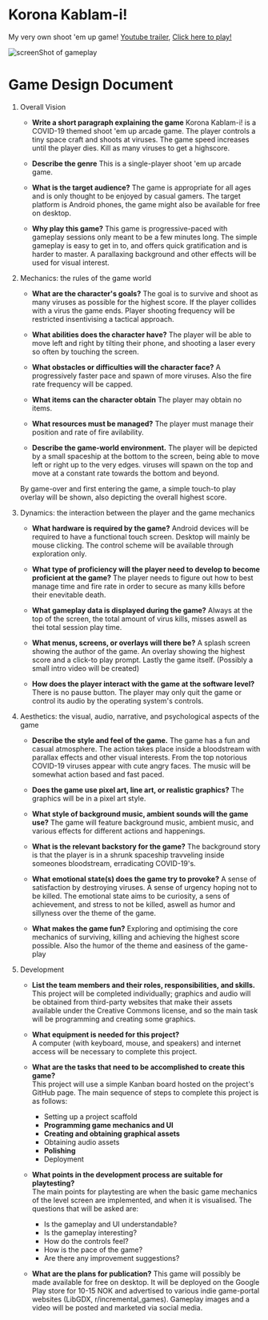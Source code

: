 # Korona Kablam-i!

My very own shoot 'em up game! [Youtube trailer](https://youtu.be/152CK91wsDc), [Click here to play!](https://github.com/Slideshow776/Korona-Kablam-i/tree/master/release)

![screenShot of gameplay](https://user-images.githubusercontent.com/4059636/81300959-b5df3180-9078-11ea-9336-0deb0d60d17e.png)

# Game Design Document

1. Overall Vision
    * **Write a short paragraph explaining the game**
    Korona Kablam-i! is a COVID-19 themed shoot 'em up arcade game. The player controls a tiny space craft and shoots at viruses. The game speed increases until the player dies. Kill as many viruses to get a highscore.
        
    * **Describe the genre**
    This is a single-player shoot 'em up arcade game.
    
    * **What is the target audience?**
    The game is appropriate for all ages and is only thought to be enjoyed by casual gamers. The target platform is Android phones, the game might also be available for free on desktop.
        
    * **Why play this game?**
    This game is progressive-paced with gameplay sessions only meant to be a few minutes long. The simple gameplay is easy to get in to, and offers quick gratification and is harder to master. A parallaxing background and other effects will be used for visual interest.
    
2. Mechanics: the rules of the game world
    * **What are the character's goals?**
    The goal is to survive and shoot as many viruses as possible for the highest score. If the player collides with a virus the game ends. Player shooting frequency will be restricted insentivising a tactical approach.
        
    * **What abilities does the character have?**
    The player will be able to move left and right by tilting their phone, and shooting a laser every so often by touching the screen.
    
    * **What obstacles or difficulties will the character face?**
    A progressively faster pace and spawn of more viruses. Also the fire rate frequency will be capped.
    
    * **What items can the character obtain**
    The player may obtain no items.
    
    * **What resources must be managed?**
    The player must manage their position and rate of fire avilability.
    
    * **Describe the game-world environment.**
    The player will be depicted by a small spaceship at the bottom to the screen, being able to move left or right up to the very edges. viruses will spawn on the top and move at a constant rate towards the bottom and beyond.

    By game-over and first entering the game, a simple touch-to play overlay will be shown, also depicting the overall highest score.
    
3. Dynamics: the interaction between the player and the game mechanics
    * **What hardware is required by the game?**
    Android devices will be required to have a functional touch screen. Desktop will mainly be mouse clicking. The control scheme will be available through exploration only.
    
    * **What type of proficiency will the player need to develop to become proficient at the game?**
    The player needs to figure out how to best manage time and fire rate in order to secure as many kills before their enevitable death.
    
    * **What gameplay data is displayed during the game?**
    Always at the top of the screen, the total amount of virus kills, misses aswell as thei total session play time.
    
    * **What menus, screens, or overlays will there be?**
    A splash screen showing the author of the game.
    An overlay showing the highest score and a click-to play prompt.
    Lastly the game itself.
    (Possibly a small intro video will be created)
    
    * **How does the player interact with the game at the software level?**
    There is no pause button. The player may only quit the game or control its audio by the operating system's controls.
    
4. Aesthetics: the visual, audio, narrative, and psychological aspects of the game
    * **Describe the style and feel of the game.**
    The game has a fun and casual atmosphere. The action takes place inside a bloodstream with parallax effects and other visual interests. From the top notorious COVID-19 viruses appear with cute angry faces. The music will be somewhat action based and fast paced.

    * **Does the game use pixel art, line art, or realistic graphics?**
    The graphics will be in a pixel art style.
    
    * **What style of background music, ambient sounds will the game use?**
    The game will feature background music, ambient music, and various effects for different actions and happenings.
        
    * **What is the relevant backstory for the game?**
    The background story is that the player is in a shrunk spaceship travveling inside someones bloodstream, erradicating COVID-19's.
        
    * **What emotional state(s) does the game try to provoke?**
    A sense of satisfaction by destroying viruses. A sense of urgency hoping not to be killed. The emotional state aims to be curiosity, a sens of achievement, and stress to not be killed, aswell as humor and sillyness over the theme of the game.
        
    * **What makes the game fun?**
    Exploring and optimising the core mechanics of surviving, killing and achieving the highest score possible. Also the humor of the theme and easiness of the game-play
    
5. Development
    
    * **List the team members and their roles, responsibilities, and skills.**    
    This project will be completed individually; graphics and audio will be obtained from third-party websites that make their assets available under the Creative Commons license, and so the main task will be programming and creating some graphics.
    
    * **What equipment is needed for this project?**    
    A computer (with keyboard, mouse, and speakers) and internet access will be necessary to complete this project.
    
    * **What are the tasks that need to be accomplished to create this game?**    
    This project will use a simple Kanban board hosted on the project's GitHub page.
    The main sequence of steps to complete this project is as follows:    
        * Setting up a project scaffold
        * **Programming game mechanics and UI**
        * **Creating and obtaining graphical assets**
        * Obtaining audio assets
        * **Polishing**
        * Deployment

    * **What points in the development process are suitable for playtesting?**    
    The main points for playtesting are when the basic game mechanics of the level screen are implemented, and when it is visualised. The questions that will be asked are: 
        * Is the gameplay and UI understandable?
        * Is the gameplay interesting?
        * How do the controls feel?
        * How is the pace of the game?
        * Are there any improvement suggestions?        
    
    * **What are the plans for publication?**
    This game will possibly be made available for free on desktop. It will be deployed on the Google Play store for 10-15 NOK and advertised to various indie game-portal websites (LibGDX, r/incremental_games). Gameplay images and a video will be posted and marketed via social media.
